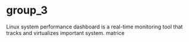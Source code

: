 # group_3
Linux system performance dashboard is a real-time monitoring tool that tracks and virtualizes important system. matrice 
